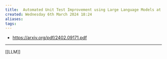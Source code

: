 ```yaml
---
title:  Automated Unit Test Improvement using Large Language Models at Meta
created: Wednesday 6th March 2024 18:24
aliases: 
tags: 
---
```

- https://arxiv.org/pdf/2402.09171.pdf

---
[[LLM]]
